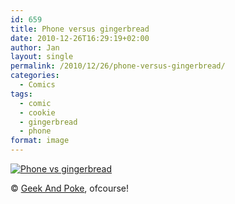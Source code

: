 ```yaml
---
id: 659
title: Phone versus gingerbread
date: 2010-12-26T16:29:19+02:00
author: Jan
layout: single
permalink: /2010/12/26/phone-versus-gingerbread/
categories:
  - Comics
tags:
  - comic
  - cookie
  - gingerbread
  - phone
format: image
---
```

[![Phone vs gingerbread](/assets/images/2010/11/6a00d8341d3df553ef0148c6ddb6e6970c-me.jpg "Phone vs gingerbread")](http://geekandpoke.typepad.com/geekandpoke/2010/12/the-geekpoke-christmas-tip-of-the-year.html) 
  
&copy; [Geek And Poke](http://geekandpoke.typepad.com), ofcourse!
